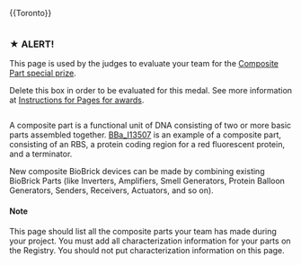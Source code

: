 {{Toronto}}

<div class="column full_size judges-will-not-evaluate">

### ★ ALERT!

This page is used by the judges to evaluate your team for the [Composite Part special prize](http://2016.igem.org/Judging/Awards#Special_Prizes).

Delete this box in order to be evaluated for this medal. See more information at [Instructions for Pages for awards](http://2016.igem.org/Judging/Pages_for_Awards/Instructions).

</div>

<div class="column full_size">

A composite part is a functional unit of DNA consisting of two or more basic parts assembled together. [BBa_I13507](http://parts.igem.org/wiki/index.php/Part:BBa_I13507) is an example of a composite part, consisting of an RBS, a protein coding region for a red fluorescent protein, and a terminator.

New composite BioBrick devices can be made by combining existing BioBrick Parts (like Inverters, Amplifiers, Smell Generators, Protein Balloon Generators, Senders, Receivers, Actuators, and so on).

<div class="highlight">

#### Note

This page should list all the composite parts your team has made during your project. You must add all characterization information for your parts on the Registry. You should not put characterization information on this page.

</div>

</div>
